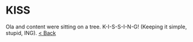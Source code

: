# KISS

Ola and content were sitting on a tree. 
K-I-S-S-I-N-G! (Keeping it simple, stupid, ING). 
[< Back](README.md)

